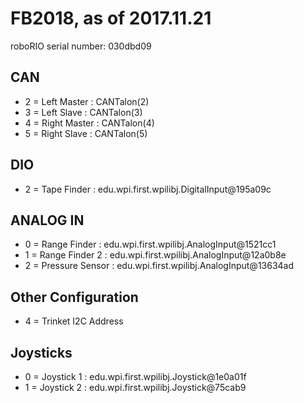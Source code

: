 # FB2018, as of 2017.11.21

roboRIO serial number: 030dbd09

## CAN

* 2 = Left Master : CANTalon(2)
* 3 = Left Slave : CANTalon(3)
* 4 = Right Master : CANTalon(4)
* 5 = Right Slave : CANTalon(5)

## DIO

* 2 = Tape Finder : edu.wpi.first.wpilibj.DigitalInput@195a09c

## ANALOG IN

* 0 = Range Finder : edu.wpi.first.wpilibj.AnalogInput@1521cc1
* 1 = Range Finder 2 : edu.wpi.first.wpilibj.AnalogInput@12a0b8e
* 2 = Pressure Sensor : edu.wpi.first.wpilibj.AnalogInput@13634ad

## Other Configuration

* 4 = Trinket I2C Address

## Joysticks

* 0 = Joystick 1 : edu.wpi.first.wpilibj.Joystick@1e0a01f
* 1 = Joystick 2 : edu.wpi.first.wpilibj.Joystick@75cab9

